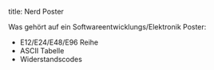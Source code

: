 title: Nerd Poster

Was gehört auf ein Softwareentwicklungs/Elektronik Poster:

* E12/E24/E48/E96 Reihe
* ASCII Tabelle
* Widerstandscodes
